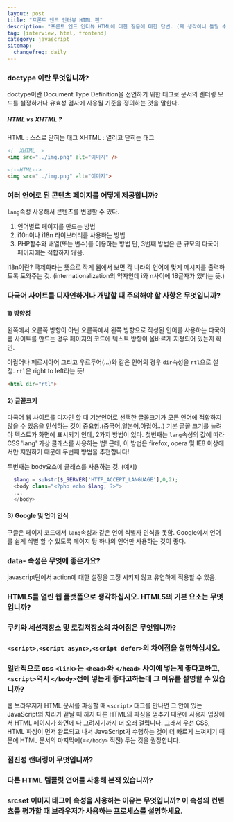 ```yaml
---
layout: post
title: "프론트 엔드 인터뷰 HTML 편"
description: "프론트 엔드 인터뷰 HTML에 대한 질문에 대한 답변. (제 생각이니 틀릴 수 있음 주의!)"
tag: [interview, html, frontend]
category: javascript
sitemap:
  changefreq: daily
---
```


### doctype 이란 무엇입니까?

doctype이란 Document Type Definition을 선언하기 위한 태그로
문서의 렌더링 모드를 설정하거나 유효성 검사에 사용될 기준을 정의하는 것을 말한다.

##### HTML vs XHTML ?
HTML : 스스로 닫히는 태그
XHTML : 열리고 닫히는 태그

```HTML
<!--XHTML-->
<img src="../img.png" alt="이미지" />

<!--HTML-->
<img src="../img.png" alt="이미지">
```

### 여러 언어로 된 콘텐츠 페이지를 어떻게 제공합니까?

`lang`속성 사용해서 콘텐츠를 변경할 수 있다.

1) 언어별로 페이지를 만드는 방법
2) i10n이나 i18n 라이브러리를 사용하는 방법
3) PHP함수와 배열(또는 변수)를 이용하는 방법
단, 3번째 방법은 큰 규모의 다국어 페이지에는 적합하지 않음.

i18n이란?
국제화라는 뜻으로 작게 웹에서 보면 각 나라의 언어에 맞게 메시지를 출력하도록 도와주는 것.
(internationalization의 약자인데 i와 n사이에 18글자가 있다는 뜻.)


### 다국어 사이트를 디자인하거나 개발할 때 주의해야 할 사항은 무엇입니까?
#### 1) 방향성
왼쪽에서 오른쪽 방향이 아닌 오른쪽에서 왼쪽 방향으로 작성된 언어를 사용하는 다국어 웹 사이트를
만드는 경우 페이지의 코드에 텍스트 방향이 올바르게 지정되어 있는지 확인.

아랍어나 페르시아어 그리고 우르두어(...)와 같은 언어의 경우 `dir`속성을 `rtl`으로 설정.
`rtl`은 right to left라는 뜻!
```HTML
<html dir="rtl">
```

#### 2) 글꼴크기
다국어 웹 사이트를 디자인 할 때 기본언어로 선택한 글꼴크기가 모든 언어에 적합하지 않을 수 있음을 인식하는 것이 중요함.(중국어,일본어,아랍어...)
기본 글꼴 크기를 늘려야 텍스트가 화면에 표시되기 인데, 2가지 방법이 있다.
첫번째는 `lang`속성의 값에 따라 CSS 'lang' 가상 클래스를 사용하는 법!
근데, 이 방법은 firefox, opera 및 IE8 이상에서만 지원하기 때문에 두번째 방법을 추천합니다!

두번째는 body요소에 클래스를 사용하는 것.
(예시)
```php
  $lang = substr($_SERVER['HTTP_ACCEPT_LANGUAGE'],0,2);
  <body class="<?php echo $lang; ?>">
  ...
  </body>
```

#### 3) Google 및 언어 인식
구글은 페이지 코드에서 `lang`속성과 같은 언어 식별자 인식을 못함.
Google에서 언어를 쉽게 식별 할 수 있도록 페이지 당 하나의 언어만 사용하는 것이 좋다.

### data- 속성은 무엇에 좋은가요?
javascript단에서 action에 대한 설정을 고정 시키지 않고 유연하게 적용할 수 있음.

### HTML5를 열린 웹 플랫폼으로 생각하십시오. HTML5의 기본 요소는 무엇입니까?
### 쿠키와 세션저장소 및 로컬저장소의 차이점은 무엇입니까?
### `<script>`,`<script async>`,`<script defer>`의 차이점을 설명하십시오.
### 일반적으로 css `<link>`는 `<head>`와 `</head>` 사이에 넣는게 좋다고하고,`<script>`역시 `</body>`전에 넣는게 좋다고하는데 그 이유를 설명할 수 있습니까?

웹 브라우저가 HTML 문서를 파싱할 때 `<script>` 태그를 만나면 그 안에 있는 JavaScript의 처리가 끝날 때 까지 다른 HTML의 파싱을 멈추기 때문에 사용자 입장에서 HTML 페이지가 화면에 다 그려지기까지 더 오래 걸립니다. 그래서 우선 CSS, HTML 파싱이 먼저 완료되고 나서 JavaScript가 수행하는 것이 더 빠르게 느껴지기 때문에 HTML 문서의 마지막에(=`</body>` 직전) 두는 것을 권장합니다.

### 점진정 랜더링이 무엇입니까?
### 다른 HTML 템플릿 언어를 사용해 본적 있습니까?
### srcset 이미지 태그에 속성을 사용하는 이유는 무엇입니까? 이 속성의 컨텐츠를 평가할 때 브라우저가 사용하는 프로세스를 설명하세요.
